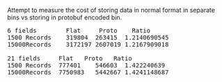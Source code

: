 Attempt to measure the cost of storing data in normal format in separate bins vs storing in protobuf encoded bin.
<pre>
6 fields	    Flat	 Proto	  Ratio
1500 Records 	319804	263415	1.2140690545
15000Records	3172197	2607019	1.2167909018

21 fields     Flat   Proto   Ratio
1500 Records  777401	546603	1.422240639
15000Records  7750983	5442667	1.4241148687
</pre>
